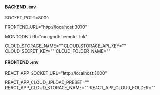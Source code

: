 #### BACKEND .env

<!-- ----- BACKEND .env ----- -->

SOCKET_PORT=8000

FRONTEND_URL="http://localhost:3000"

<!-- FRONTEND_URL="deploy_link" -->

<!-- MONGODB_URI="mongodb_local_link" -->

MONGODB_URI="mongodb_remote_link"

<!-- NEED CLOUDINARY ACCOUNT TO USE -->
CLOUD_STORAGE_NAME=""
CLOUD_STORAGE_API_KEY=""
CLOUD_SECRET_KEY=""
CLOUD_FOLDER_NAME=""


#### FRONTEND .env

<!-- ----- FRONTEND .env ----- -->

REACT_APP_SOCKET_URL="http://localhost:8000"
<!-- REACT_APP_SOCKET_URL="link_deploy_frontend" -->

<!-- NEED CLOUDINARY ACCOUNT TO USE -->
REACT_APP_CLOUD_UPLOAD_PRESET=""
REACT_APP_CLOUD_STORAGE_NAME=""
REACT_APP_CLOUD_FOLDER=""

